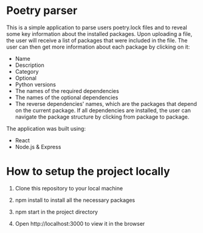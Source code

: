 # Poetry parser
This is a simple application to parse users poetry.lock files and to reveal some key information about the installed packages. Upon uploading a file, the user will receive a list of packages that were included in the file. The user can then get more information about each package by clicking on it:
* Name
* Description
* Category
* Optional
* Python versions
* The names of the required dependencies
* The names of the optional dependencies
* The reverse dependencies' names, which are the packages that depend on the current package. If all dependencies are installed, the user can navigate the package structure by clicking from package to package.



The application was built using:
* React
* Node.js & Express

# How to setup the project locally

1. Clone this repository to your local machine

2. npm install to install all the necessary packages

3. npm start in the project directory

4. Open http://localhost:3000 to view it in the browser
